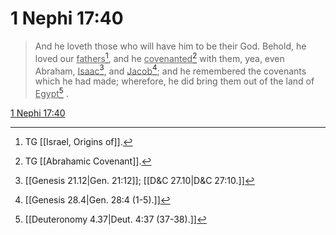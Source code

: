 # 1 Nephi 17:40

> And he loveth those who will have him to be their God. Behold, he loved our <u>fathers</u>[^a], and he <u>covenanted</u>[^b] with them, yea, even Abraham, <u>Isaac</u>[^c], and <u>Jacob</u>[^d]; and he remembered the covenants which he had made; wherefore, he did bring them out of the land of <u>Egypt</u>[^e] .

[1 Nephi 17:40](https://www.churchofjesuschrist.org/study/scriptures/bofm/1-ne/17?lang=eng&id=p40#p40)


[^a]: TG [[Israel, Origins of]].
[^b]: TG [[Abrahamic Covenant]].
[^c]: [[Genesis 21.12|Gen. 21:12]]; [[D&C 27.10|D&C 27:10.]]
[^d]: [[Genesis 28.4|Gen. 28:4 (1-5).]]
[^e]: [[Deuteronomy 4.37|Deut. 4:37 (37-38).]]
